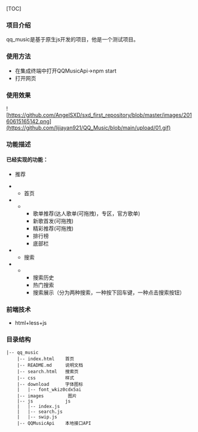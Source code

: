 [TOC]

### 项目介绍

qq_music是基于原生js开发的项目，他是一个测试项目。

### 使用方法

- 在集成终端中打开QQMusicApi→npm start
- 打开网页

### 使用效果
![https://github.com/AngelSXD/sxd_first_repository/blob/master/images/20160615165142.png](https://github.com/lijiayan921/QQ_Music/blob/main/upload/01.gif)

### 功能描述

#### 已经实现的功能：

- 推荐 

- - 首页 

- - - 歌单推荐(达人歌单(可拖拽)，专区，官方歌单)
    - 新歌首发(可拖拽)
    - 精彩推荐(可拖拽)
    - 排行榜
    - 底部栏

- - 搜索 

- - - 搜索历史
    - 热门搜索
    - 搜索展示（分为两种搜索，一种按下回车键，一种点击搜索按钮）

### 前端技术

- html+less+js

### 目录结构
```
|-- qq_music
    |-- index.html    首页
    |-- README.md     说明文档
    |-- search.html   搜索页
    |-- css           样式
    |-- download      字体图标
    |   |-- font_wkiz0cdx5ai
    |-- images         图片
    |-- js            js
    |   |-- index.js
    |   |-- search.js
    |   |-- swip.js
    |-- QQMusicApi    本地接口API
```       
